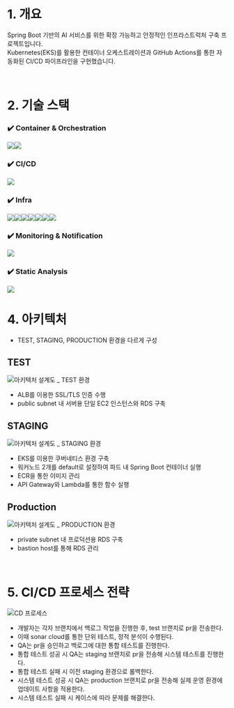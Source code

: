 # 1. 개요

Spring Boot 기반의 AI 서비스를 위한 확장 가능하고 안정적인 인프라스트럭처 구축 프로젝트입니다.   
Kubernetes(EKS)를 활용한 컨테이너 오케스트레이션과 GitHub Actions를 통한 자동화된 CI/CD 파이프라인을 구현했습니다.

<br>

# 2. 기술 스택
### ✔️ Container & Orchestration
<img src="https://img.shields.io/badge/DOCKER-2496ED?style=for-the-badge&logo=Docker&logoColor=white"><img src="https://img.shields.io/badge/KUBERNETES-326CE5?style=for-the-badge&logo=Kubernetes&logoColor=white">
### ✔️ CI/CD
<img src="https://img.shields.io/badge/GITHUB ACTIONS-2088FF?style=for-the-badge&logo=githubactions&logoColor=white">

### ✔️ Infra
<img src="https://img.shields.io/badge/AWS-232F3E?style=for-the-badge&logo=amazonwebservices&logoColor=white"><img src="https://img.shields.io/badge/ELB-8C4FFF?style=for-the-badge&logo=awselasticloadbalancing&logoColor=white"><img src="https://img.shields.io/badge/EKS-FF9900?style=for-the-badge&logo=amazoneks&logoColor=white"><img src="https://img.shields.io/badge/EC2-FF9900?style=for-the-badge&logo=amazonec2&logoColor=white"><img src="https://img.shields.io/badge/RDS-527FFF?style=for-the-badge&logo=amazonrds&logoColor=white"><img src="https://img.shields.io/badge/API GATEWAY-FF4F8B?style=for-the-badge&logo=amazonapigateway&logoColor=white"><img src="https://img.shields.io/badge/LAMBDA-FF9900?style=for-the-badge&logo=awslambda&logoColor=white">
### ✔️ Monitoring & Notification
<img src="https://img.shields.io/badge/DISCORD-5865F2?style=for-the-badge&logo=discord&logoColor=white">

### ✔️ Static Analysis
<img src="https://img.shields.io/badge/SONARCLOUD-F3702A?style=for-the-badge&logo=sonarcloud&logoColor=white">

<br>

# 4. 아키텍처

- TEST, STAGING, PRODUCTION 환경을 다르게 구성

## TEST

![아키텍처 설계도 _ TEST 환경](https://github.com/user-attachments/assets/59f00907-3e7d-4f3c-b059-c03bf2667ca9)


- ALB를 이용한 SSL/TLS 인증 수행
- public subnet 내 서버용 단일 EC2 인스턴스와 RDS 구축

## STAGING

![아키텍처 설계도 _ STAGING 환경](https://github.com/user-attachments/assets/042a87cd-7d65-456b-bf6f-a1a65c4148dc)


- EKS를 이용한 쿠버네티스 환경 구축
- 워커노드 2개를 default로 설정하여 파드 내 Spring Boot 컨테이너 실행
- ECR을 통한 이미지 관리
- API Gateway와 Lambda를 통한 함수 실행

## Production

![아키텍처 설계도 _ PRODUCTION 환경](https://github.com/user-attachments/assets/0363f812-d410-40dd-83be-bf9d8e7fff4f)


- private subnet 내 프로덕션용 RDS 구축
- bastion host를 통해 RDS 관리


<br>

# 5. CI/CD 프로세스 전략

![CD 프로세스](https://github.com/user-attachments/assets/240d2466-5999-400e-bea1-2972c0ef5c36)

- 개발자는 각자 브랜치에서 백로그 작업을 진행한 후, test 브랜치로 pr을 전송한다.
- 이때 sonar cloud를 통한 단위 테스트, 정적 분석이 수행된다.
- QA는 pr을 승인하고 백로그에 대한 통합 테스트를 진행한다.
- 통합 테스트 성공 시 QA는 staging 브랜치로 pr을 전송해 시스템 테스트를 진행한다.
- 통합 테스트 실패 시 이전 staging 환경으로 롤백한다.
- 시스템 테스트 성공 시 QA는 production 브랜치로 pr을 전송해 실제 운영 환경에 업데이트 사항을 적용한다.
- 시스템 테스트 실패 시 케이스에 따라 문제를 해결한다.
